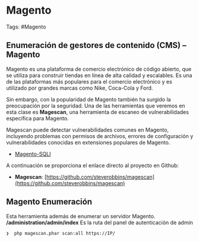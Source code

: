 # Magento 

Tags: #Magento 

## Enumeración de gestores de contenido (CMS) – Magento

Magento es una plataforma de comercio electrónico de código abierto, que se utiliza para construir tiendas en línea de alta calidad y escalables. Es una de las plataformas más populares para el comercio electrónico y es utilizado por grandes marcas como Nike, Coca-Cola y Ford.

Sin embargo, con la popularidad de Magento también ha surgido la preocupación por la seguridad. Una de las herramientas que veremos en esta clase es **Magescan**, una herramienta de escaneo de vulnerabilidades específica para Magento.

Magescan puede detectar vulnerabilidades comunes en Magento, incluyendo problemas con permisos de archivos, errores de configuración y vulnerabilidades conocidas en extensiones populares de Magento.

* [Magento-SQLI](https://github.com/vulhub/vulhub/tree/master/magento/2.2-sqli)

A continuación se proporciona el enlace directo al proyecto en Github:

-   **Magescan**: [https://github.com/steverobbins/magescan](https://github.com/steverobbins/magescan)

## Magento Enumeración 

Esta herramienta además de enumerar un servidor Magento.
**/administration/admin/index** Es la ruta del panel de autenticación de admin

```bash 
❯  php magescan.phar scan:all https://IP/
```